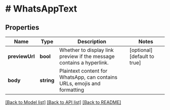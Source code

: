 # # WhatsAppText

## Properties

Name | Type | Description | Notes
------------ | ------------- | ------------- | -------------
**previewUrl** | **bool** | Whether to display link preview if the message contains a hyperlink. | [optional] [default to true]
**body** | **string** | Plaintext content for WhatsApp, can contains URLs, emojis and formatting | 

[[Back to Model list]](../../README.md#documentation-for-models) [[Back to API list]](../../README.md#documentation-for-api-endpoints) [[Back to README]](../../README.md)


